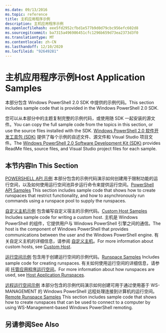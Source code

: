 ```yaml
---
ms.date: 09/13/2016
ms.topic: reference
title: 主机应用程序示例
description: 主机应用程序示例
ms.openlocfilehash: eee5fd2952cfbd1e577b9d0d79cbc956efc602d8
ms.sourcegitcommit: ba7315a496986451cfc1296b659d73ea2373d3f0
ms.translationtype: MT
ms.contentlocale: zh-CN
ms.lasthandoff: 12/10/2020
ms.locfileid: "92649281"
---
```

# <a name="host-application-samples"></a><span data-ttu-id="f5997-103">主机应用程序示例</span><span class="sxs-lookup"><span data-stu-id="f5997-103">Host Application Samples</span></span>

<span data-ttu-id="f5997-104">本部分包含 Windows PowerShell 2.0 SDK 中提供的示例代码。</span><span class="sxs-lookup"><span data-stu-id="f5997-104">This section includes sample code that is provided in the Windows PowerShell 2.0 SDK.</span></span>

 <span data-ttu-id="f5997-105">您可以从本部分中的主题复制完整的示例代码，或使用随 SDK 一起安装的源文件。</span><span class="sxs-lookup"><span data-stu-id="f5997-105">You can copy the full sample code from the topics in this section, or use the source files installed with the SDK.</span></span> <span data-ttu-id="f5997-106">[Windows PowerShell 2.0 软件开发工具包 (SDK)](https://www.microsoft.com/download/details.aspx?id=2560) 提供了每个示例的自述文件、源文件和 Visual Studio 项目文件。</span><span class="sxs-lookup"><span data-stu-id="f5997-106">The [Windows PowerShell 2.0 Software Development Kit (SDK)](https://www.microsoft.com/download/details.aspx?id=2560) provides ReadMe files, source files, and Visual Studio project files for each sample.</span></span>

## <a name="in-this-section"></a><span data-ttu-id="f5997-107">本节内容</span><span class="sxs-lookup"><span data-stu-id="f5997-107">In This Section</span></span>

 <span data-ttu-id="f5997-108">[POWERSHELL API 示例](./windows-powershell-api-samples.md) 本部分包含的示例代码演示如何创建用于限制功能的运行空间，以及如何使用运行空间池异步运行命令来提供运行空间。</span><span class="sxs-lookup"><span data-stu-id="f5997-108">[PowerShell API Samples](./windows-powershell-api-samples.md) This section includes sample code that shows how to create runspaces that restrict functionality, and how to asynchronously run commands using a runspace pool to supply the runspaces.</span></span>

 <span data-ttu-id="f5997-109">[自定义主机示例](./custom-host-samples.md) 包含编写自定义宿主的示例代码。</span><span class="sxs-lookup"><span data-stu-id="f5997-109">[Custom Host Samples](./custom-host-samples.md) Includes sample code for writing a custom host.</span></span> <span data-ttu-id="f5997-110">主机是 Windows PowerShell 的组件，它提供用户与 Windows PowerShell 引擎之间的通信。</span><span class="sxs-lookup"><span data-stu-id="f5997-110">The host is the component of Windows PowerShell that provides communications between the user and the Windows PowerShell engine.</span></span> <span data-ttu-id="f5997-111">有关自定义主机的详细信息，请参阅 [自定义主机](./writing-a-windows-powershell-host-application.md)。</span><span class="sxs-lookup"><span data-stu-id="f5997-111">For more information about custom hosts, see [Custom Host](./writing-a-windows-powershell-host-application.md).</span></span>

 <span data-ttu-id="f5997-112">[运行空间示例](./runspace-samples.md) 包含用于创建运行空间的示例代码。</span><span class="sxs-lookup"><span data-stu-id="f5997-112">[Runspace Samples](./runspace-samples.md) Includes sample code for creating runspaces.</span></span> <span data-ttu-id="f5997-113">有关如何使用运行空间的详细信息，请参阅 [托管应用程序运行空间](creating-runspaces.md)。</span><span class="sxs-lookup"><span data-stu-id="f5997-113">For more information about how runspaces are used, see [Host Application Runspaces](creating-runspaces.md).</span></span>

 <span data-ttu-id="f5997-114">[远程运行空间示例](./remote-runspace-samples.md) 本部分包含的示例代码演示如何创建可用于通过使用基于 WS-MANAGEMENT 的 Windows PowerShell 远程处理连接到计算机的运行空间。</span><span class="sxs-lookup"><span data-stu-id="f5997-114">[Remote Runspace Samples](./remote-runspace-samples.md) This section includes sample code that shows how to create runspaces that can be used to connect to a computer by using WS-Management-based Windows PowerShell remoting.</span></span>

## <a name="see-also"></a><span data-ttu-id="f5997-115">另请参阅</span><span class="sxs-lookup"><span data-stu-id="f5997-115">See Also</span></span>
